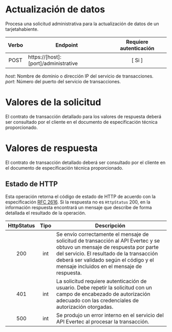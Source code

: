 # Actualización de datos

Procesa una solicitud administrativa para la actualización de datos de un tarjetahabiente. 

| Verbo | Endpoint                                      | Requiere autenticación |
| :---: | --------------------------------------------- | :--------------------: |
| POST  | https://[host]:[port]/administrative |          [ Si ]           |

*host*: Nombre de dominio o dirección IP del servicio de transacciones.  
*port*: Número del puerto del servicio de transacciones.

# Valores de la solicitud

El contrato de transacción detallado para los valores de respuesta deberá ser consultado por el cliente en el documento de especificación técnica proporcionado.

# Valores de respuesta

El contrato de transacción detallado deberá ser consultado por el cliente en el documento de especificación técnica proporcionado.

## Estado de HTTP

Esta operación retorna el código de estado de HTTP de acuerdo con la especificación [RFC 2616](https://www.w3.org/Protocols/rfc2616/rfc2616-sec10.html). Si la respuesta no es `HttpStatus` 200, en la información respuesta encontrará un mensaje que describe de forma detallada el resultado de la operación.

HttpStatus | Tipo | Descripción
:---: | :--------: | ------------
200 | int | Se envío correctamente el mensaje de solicitud de transacción al API Evertec y se obtuvo un mensaje de respuesta por parte del servicio. El resultado de la transacción deberá ser validado según el código y el mensaje incluidos en el mensaje de respuesta.
401 | int | La solicitud requiere autenticación de usuario. Debe repetir la solicitud con un campo de encabezado de autorización adecuado con las credenciales de autorización otorgadas.
500 | int | Se produjo un error interno en el servicio del API Evertec al procesar la transacción.